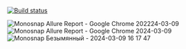 [![Build status](https://ci.appveyor.com/api/projects/status/lx7k4667mbjdsrfb?svg=true)](https://ci.appveyor.com/project/iTplumber228/patterns2-3-bcnsa)


![Monosnap Allure Report - Google Chrome 202224-03-09 ](https://github.com/iTplumber228/4.1Allure/assets/121715161/9a3f9249-ad0e-4fce-bb4c-91e5cf1d868f)
![Monosnap Allure Report - Google Chrome 2024-03-09 ](https://github.com/iTplumber228/4.1Allure/assets/121715161/ebe574e0-4107-45cc-a8bd-d0db52835369)
![Monosnap Безымянный - 2024-03-09 16 17 47](https://github.com/iTplumber228/4.1Allure/assets/121715161/05225c0c-ea2d-4da3-890a-d36e872a7ddd)
